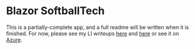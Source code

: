 # Blazor SoftballTech

This is a partially-complete app, and a full readme will be written when it is finished. For now, please see my LI writeups [here](https://www.linkedin.com/feed/update/urn:li:share:7187454509382533121/) and [here](https://www.linkedin.com/feed/update/urn:li:share:7187506342943731713/) or see it on 
[Azure](https://blazorsbt.azurewebsites.net/).
